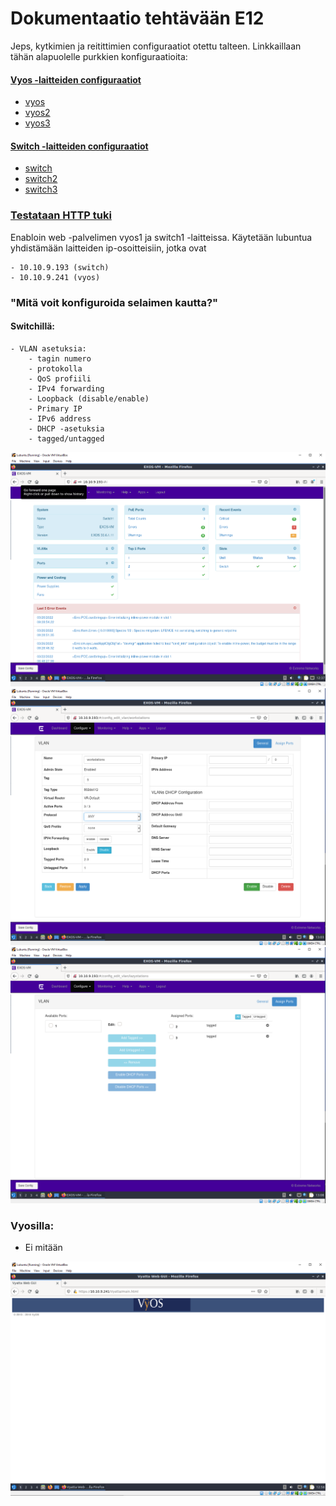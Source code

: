 # Dokumentaatio tehtävään E12

Jeps, kytkimien ja reitittimien configuraatiot otettu talteen. Linkkaillaan tähän alapuolelle purkkien konfiguraatioita:

#### <ins>Vyos -laitteiden configuraatiot
* [vyos](E12/vyos.cfg)
* [vyos2](E12/vyos2.cfg)
* [vyos3](E12/vyos3.cfg)

#### <ins>Switch -laitteiden configuraatiot

* [switch](E12/switch.cfg)
* [switch2](E12/switch2.cfg)
* [switch3](E12/switch3.cfg)

### <ins>Testataan HTTP tuki

Enabloin web -palvelimen vyos1 ja switch1 -laitteissa. Käytetään lubuntua yhdistämään laitteiden ip-osoitteisiin, jotka ovat
~~~
- 10.10.9.193 (switch)
- 10.10.9.241 (vyos)
~~~
### "Mitä voit konfiguroida selaimen kautta?"
#### Switchillä:
~~~
- VLAN asetuksia:
    - tagin numero
    - protokolla
    - QoS profiili
    - IPv4 forwarding
    - Loopback (disable/enable)
    - Primary IP
    - IPv6 address
    - DHCP -asetuksia
    - tagged/untagged
~~~
![selain](E12/selain.PNG "selain")
![selain2](E12/selain2.PNG "selain2")
![selain3](E12/selain3.PNG "selain3")

### Vyosilla:
- Ei mitään

![selain4](E12/selain4.PNG "selain4")